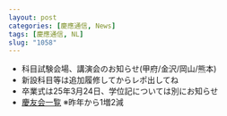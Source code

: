 ```yaml
---
layout: post
categories: [慶應通信, News]
tags: [慶應通信, NL]
slug: "1058"
---
```

* 科目試験会場、講演会のお知らせ(甲府/金沢/岡山/熊本)
* 新設科目等は追加履修してからレポ出してね
* 卒業式は25年3月24日、学位記については別にお知らせ
* [慶友会一覧](https://web.archive.org/web/20150217183348/http://www.tsushin.keio.ac.jp:80/about/keiyukai.html)
  ※昨年から1増2減